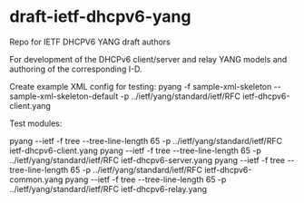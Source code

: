 # draft-ietf-dhcpv6-yang
Repo for IETF DHCPV6 YANG draft authors

For development of the DHCPv6 client/server and relay YANG models and authoring of the corresponding I-D.

Create example XML config for testing:
pyang -f sample-xml-skeleton --sample-xml-skeleton-default -p ../ietf/yang/standard/ietf/RFC ietf-dhcpv6-client.yang

Test modules:

pyang --ietf -f tree --tree-line-length 65 -p ../ietf/yang/standard/ietf/RFC ietf-dhcpv6-client.yang
pyang --ietf -f tree --tree-line-length 65 -p ../ietf/yang/standard/ietf/RFC ietf-dhcpv6-server.yang
pyang --ietf -f tree --tree-line-length 65 -p ../ietf/yang/standard/ietf/RFC ietf-dhcpv6-common.yang
pyang --ietf -f tree --tree-line-length 65 -p ../ietf/yang/standard/ietf/RFC ietf-dhcpv6-relay.yang
